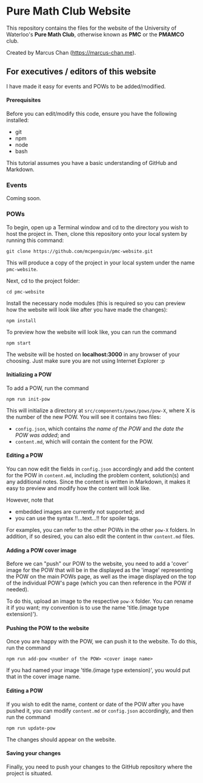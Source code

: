 # Pure Math Club Website

This repository contains the files for the website of the University of Waterloo's **Pure Math Club**, 
otherwise known as **PMC** or the **PMAMCO** club.

Created by Marcus Chan (https://marcus-chan.me).

## For executives / editors of this website

I have made it easy for events and POWs to be added/modified.

#### Prerequisites

Before you can edit/modify this code, ensure you have the following installed:
- git
- npm
- node
- bash

This tutorial assumes you have a basic understanding of GitHub and Markdown.

### Events

Coming soon.

### POWs

To begin, open up a Terminal window and cd to the directory you wish to
host the project in.
Then, clone this repository onto your local system by running this command:
```
git clone https://github.com/mcpenguin/pmc-website.git
```
This will produce a copy of the project in your local system under the name ```pmc-website```.

Next, cd to the project folder:
```
cd pmc-website
```
Install the necessary node modules (this is required so you can preview how the website
will look like after you have made the changes):
```
npm install
```

To preview how the website will look like, you can run the command
```
npm start
```
The website will be hosted on **localhost:3000** in any browser of your choosing. Just make sure you are
not using Internet Explorer :p

#### Initializing a POW

To add a POW, run the command
```
npm run init-pow
```
This will initialize a directory at ```src/components/pows/pows/pow-X```, where X is the number of the
new POW. You will see it contains two files:
- ```config.json```, which contains *the name of the POW* and *the date the POW was added*; and
- ```content.md```, which will contain the content for the POW.

#### Editing a POW
You can now edit the fields in ```config.json``` accordingly and add the content for the POW in ```content.md```,
including the problem content, solution(s) and any additional notes. Since the content is written in Markdown,
it makes it easy to preview and modify how the content will look like. 

However, note that
- embedded images are currently not supported; and
- you can use the syntax !!...text...!! for spoiler tags.

For examples, you can refer to the other POWs in the other ```pow-X``` folders.
In addition, if so desired, you can also edit the content in thw ```content.md``` files.

#### Adding a POW cover image
Before we can "push" our POW to the website, you need to add a 'cover' image for the POW that will be
in the displayed as the 'image' representing the POW on the main POWs page, as well as the image displayed
on the top of the individual POW's page (which you can then reference in the POW if needed).

To do this, upload an image to the respective ```pow-X``` folder. You can rename it if you want;
my convention is to use the name 'title.(image type extension)').

#### Pushing the POW to the website
Once you are happy with the POW, we can push it to the website. To do this, run the command
```
npm run add-pow <number of the POW> <cover image name>
```
If you had named your image 'title.(image type extension)', you would put that in the cover image name.

#### Editing a POW
If you wish to edit the name, content or date of the POW after you have pushed it, you can modify
```content.md``` or ```config.json``` accordingly, and then run the command
```
npm run update-pow
```
The changes should appear on the website.

#### Saving your changes
Finally, you need to push your changes to the GitHub repository where the project is situated.